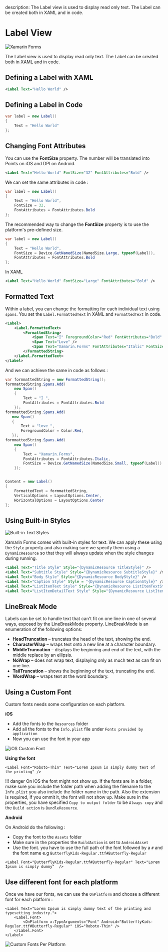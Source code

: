 description: The Label view is used to display read only text. The Label can be created both in XAML and in code.

# Label View

![Xamarin Forms](../images/views/label.png)

The Label view is used to display read only text. The Label can be created both in XAML and in code.

## Defining a Label with XAML

```xml
<Label Text="Hello World" />
```

## Defining a Label in Code

```csharp
var label = new Label()
{
    Text = "Hello World"
};
```

## Changing Font Attributes

You can use the **FontSize** property. The number will be translated into Points on iOS and DPI on Android.

```xml
<Label Text="Hello World" FontSize="32" FontAttributes="Bold" />
```

We can set the same attributes in code :

```csharp
var label = new Label()
{
    Text = "Hello World",
    FontSize = 32,
    FontAttributes = FontAttributes.Bold
};
```

The recommended way to change the **FontSize** property is to use the platform's pre-defined size.

```csharp
var label = new Label()
{
    Text = "Hello World",
    FontSize = Device.GetNamedSize(NamedSize.Large, typeof(Label)),
    FontAttributes = FontAttributes.Bold
};
```

In XAML

```xml
<Label Text="Hello World" FontSize="Large" FontAttributes="Bold" />
```

## Formatted Text
Within a label, you can change the formatting for each individual text using `spans`. You set the `Label.FormattedText` in XAML and `FormattedText` in code.

```xml
<Label>
    <Label.FormattedText>
        <FormattedString>
            <Span Text="I" ForegroundColor="Red" FontAttributes="Bold" />
            <Span Text="Love" />
            <Span Text="Xamarin.Forms" FontAttributes="Italic" FontSize="Small" />
        </FormattedString>
    </Label.FormattedText>
</Label>
```

And we can achieve the same in code as follows :

```csharp
var formmattedString = new FormattedString();
formmattedString.Spans.Add(
    new Span()
    {
        Text = "I ",
        FontAttributes = FontAttributes.Bold
    });
formmattedString.Spans.Add(
   new Span()
   {
       Text = "love ",
       ForegroundColor = Color.Red,
   });
formmattedString.Spans.Add(
    new Span()
    {
        Text = "Xamarin.Forms",
        FontAttributes = FontAttributes.Italic,
        FontSize = Device.GetNamedSize(NamedSize.Small, typeof(Label))
    });


Content = new Label()
{
    FormattedText = formmattedString, 
    VerticalOptions = LayoutOptions.Center, 
    HorizontalOptions = LayoutOptions.Center
};
```

## Using Built-in Styles

![Built-in Text Styles](../images/views/label-built-in-styles.png)

Xamarin Forms comes with built-in styles for text. We can apply these using the `Style` property and also making sure we specify them using a `DynamicResource` so that they will always update when the style changes during running.

```xml
<Label Text="Title Style" Style="{DynamicResource TitleStyle}" />
<Label Text="Subtitle Style" Style="{DynamicResource SubtitleStyle}" />
<Label Text="Body Style" Style="{DynamicResource BodyStyle}" />
<Label Text="Caption Style" Style = "{DynamicResource CaptionStyle}" />
<Label Text="ListItemText Style" Style="{DynamicResource ListItemTextStyle}" />
<Label Text="ListItemDetailText Style" Style="{DynamicResource ListItemDetailTextStyle}" />
```

## LineBreak Mode  

Labels can be set to handle text that can't fit on one line in one of several ways, exposed by the LineBreakMode property. LineBreakMode is an enumeration of the following options:

* **HeadTruncation** – truncates the head of the text, showing the end.
* **CharacterWrap** – wraps text onto a new line at a character boundary.
* **MiddleTruncation** – displays the beginning and end of the text, with the middle replace by an ellipsis.
* **NoWrap** – does not wrap text, displaying only as much text as can fit on one line.
* **TailTruncation** – shows the beginning of the text, truncating the end.
* **WordWrap** – wraps text at the word boundary.

## Using a Custom Font

Custom fonts needs some configuration on each platform.

**iOS**

* Add the fonts to the `Resources` folder
* Add all the fonts to the `Info.plist` file under `Fonts provided by application`
* Now you can use the font in your app

![iOS Custom Font](../images/views/ios-custom-fonts.png)

**Using the font**

```xaml
<Label Font="Roboto-Thin" Text="Lorem Ipsum is simply dummy text of the printing" />
```

!!! danger
    On iOS the font might not show up. If the fonts are in a folder, make sure you include the folder path when adding the filename to the `Info.plist` you also include the folder name in the path. Also the extension is required, if you ommit it, the font will not show up. Make sure in the properties, you have specified `Copy to output folder` to be `Always copy` and the `Build action` is `BundleResource`.

**Android**

On Android do the following :

* Copy the font to the `Assets` folder
* Make sure in the properties the `BuildAction` is set to `AndroidAsset`
* Use the font. you have to use the full path of the font followed by a `#` and the font name e.g `ButterflyKids-Regular.ttf#Butterfly-Regular`

```xaml
<Label Font="ButterflyKids-Regular.ttf#Butterfly-Regular" Text="Lorem Ipsum is simply dummy"  />    
```

## Use different font for each platform

Once we have our fonts, we can use the `OnPlatform` and choose a different font for each platform :

```xaml
<Label Text="Lorem Ipsum is simply dummy text of the printing and typesetting industry.">
    <Label.Font>
        <OnPlatform x:TypeArguments="Font" Android="ButterflyKids-Regular.ttf#Butterfly-Regular" iOS="Roboto-Thin" />
    </Label.Font>   
</Label>   
```

![Custom Fonts Per Platform](../images/views/custom-fonts.png)